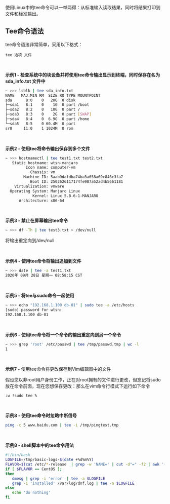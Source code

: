 使用Linux中的tee命令可以一举两得：从标准输入读取结果，同时将结果打印到文件和标准输出。



## Tee命令语法

tee命令语法非常简单，采用以下格式：

```
tee 选项 文件
```

<br/>

**示例1 - 检查系统中的块设备并将使用tee命令输出显示到终端，同时保存在名为 sda_info.txt 文件中**

```bash
~ >>> lsblk | tee sda_info.txt                                                 
NAME   MAJ:MIN RM  SIZE RO TYPE MOUNTPOINT
sda      8:0    0   20G  0 disk 
├─sda1   8:1    0    1G  0 part /boot
├─sda2   8:2    0   10G  0 part /
├─sda3   8:3    0    2G  0 part [SWAP]
├─sda4   8:4    0  6.9G  0 part /home
└─sda5   8:5    0 60.4M  0 part 
sr0     11:0    1 1024M  0 rom 
```

<br/>

**示例2 - 使用tee将命令输出保存到多个文件**

```bash
~ >>> hostnamectl | tee test1.txt test2.txt                                    
   Static hostname: wtsn-manjaro
         Icon name: computer-vm
           Chassis: vm
        Machine ID: 5aab9dafdba74ba3a658a69c846c3fa7
           Boot ID: 2502626117174fe987a52ad4b5661181
    Virtualization: vmware
  Operating System: Manjaro Linux
            Kernel: Linux 5.8.6-1-MANJARO
      Architecture: x86-64

```

<br/>

**示例3 - 禁止在屏幕输出tee命令**

```bash
~ >>> df -Th | tee test3.txt > /dev/null
```

将输出重定向到/dev/null

<br/>

**示例4 - 使用tee命令将输出追加到文件**

```bash
~ >>> date | tee -a test1.txt                                                  
2020年 09月 28日 星期一 08:58:15 CST
```

<br/>

**示例5 - 将tee与sudo命令一起使用**

```bash
~ >>> echo "192.168.1.100 db-01" | sudo tee -a /etc/hosts                      
[sudo] password for wtsn: 
192.168.1.100 db-01
```

<br/>

**示例6 - 使用tee命令将一个命令的输出重定向到另一个命令**

```bash
~ >>> grep 'root' /etc/passwd | tee /tmp/passwd.tmp | wc -l                    
1
```

<br/>

**示例7 -** 使用tee命令将更改保存到Vim编辑器中的文件

假设您以非root用户身份工作，正在对root拥有的文件进行更改，但忘记将sudo放在命令前面，现在您想保存更改：那么在vim命令行模式下运行如下命令

```
:w !sudo tee %
```

<br/>

**示例8 - 使用tee命令时忽略中断信号**

```bash
ping -c 5 www.baidu.com | tee -i /tmp/pingtest.tmp
```

<br/>

**示例8 - shell脚本中的tee命令用法**

```bash
#!/bin/bash
LOGFILE=/tmp/basic-logs-$(date +%d%m%Y)
FLAVOR=$(cat /etc/*-release  | grep -w 'NAME=' | cut -d"=" -f2 | awk '{print $1}'| sed 's/"//g')
if [ $FLAVOR == CentOS ];
then
   dmesg | grep -i 'error' | tee -a $LOGFILE
   grep -i 'installed' /var/log/dnf.log | tee -a $LOGFILE
else
   echo 'do nothing'
fi
```

